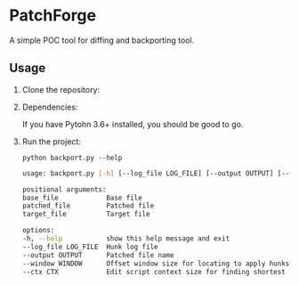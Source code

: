 # PatchForge

A simple POC tool for diffing and backporting tool.

## Usage

1. Clone the repository:

2. Dependencies:

   If you have Pytohn 3.6+ installed, you should be good to go.

3. Run the project:

    `python backport.py --help`
    ```bash
    usage: backport.py [-h] [--log_file LOG_FILE] [--output OUTPUT] [--window WINDOW] [--ctx CTX] base_file patched_file target_file

    positional arguments:
    base_file            Base file
    patched_file         Patched file
    target_file          Target file

    options:
    -h, --help           show this help message and exit
    --log_file LOG_FILE  Hunk log file
    --output OUTPUT      Patched file name
    --window WINDOW      Offset window size for locating to apply hunks
    --ctx CTX            Edit script context size for finding shortest edit script

    ```
